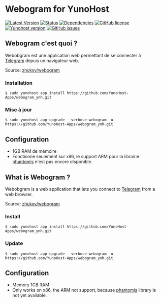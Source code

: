 # Webogram for YunoHost

[![Latest Version](https://img.shields.io/badge/version-_--_-green.svg?style=flat)](https://github.com/YunoHost-Apps/webogram_ynh/releases)
[![Status](https://img.shields.io/badge/status-testing-yellow.svg?style=flat)](https://github.com/YunoHost-Apps/webogram_ynh/milestones)
[![Dependencies](https://img.shields.io/badge/dependencies-includes-lightgrey.svg?style=flat)](https://github.com/YunoHost-Apps/webogram_ynh#dependencies)
[![GitHub license](https://img.shields.io/badge/license-GPLv3-blue.svg?style=flat)](https://raw.githubusercontent.com/YunoHost-Apps/webogram_ynh/master/LICENSE)
[![Yunohost version](https://img.shields.io/badge/yunohost-2.5.6_tested-orange.svg?style=flat)](https://github.com/YunoHost/yunohost)
[![GitHub issues](https://img.shields.io/github/issues/YunoHost-Apps/webogram_ynh.svg?style=flat)](https://github.com/YunoHost-Apps/webogram_ynh/issues)

## Webogram c'est quoi ?

Webobgram est une application web permettant de se connecter à [Telegram](https://www.telegram.org) depuis un navigateur web. 

Source: [zhukov/webogram](https://github.com/zhukov/webogram)

### Installation

`$ sudo yunohost app install https://github.com/YunoHost-Apps/webogram_ynh.git`

### Mise à jour

`$ sudo yunohost app upgrade --verbose webogram -u https://github.com/YunoHost-Apps/webogram_ynh.git`

## Configuration

- 1GB RAM de mémoire
- Fonctionne seulement sur x86, le support ARM pour la librairie [phantomjs](https://github.com/Medium/phantomjs/issues/658) n'est pas encore disponible.


## What is Webogram ?

Webobgram is a web application that lets you connect to [Telegram](https://www.telegram.org) from a web browser.

Source: [zhukov/webogram](https://github.com/zhukov/webogram)

### Install

`$ sudo yunohost app install https://github.com/YunoHost-Apps/webogram_ynh.git`

### Update

`$ sudo yunohost app upgrade --verbose webogram -u https://github.com/YunoHost-Apps/webogram_ynh.git`

## Configuration

- Memory 1GB RAM
- Only works on x86, the ARM not support, because [phantomjs](https://github.com/Medium/phantomjs/issues/658) library is not yet available.
